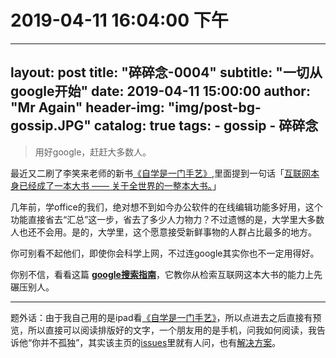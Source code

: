 # 2019-04-11 16:04:00 下午 

---
layout:     post 
title:      "碎碎念-0004"
subtitle:   "一切从google开始"
date:       2019-04-11 15:00:00
author:     "Mr Again"
header-img: "img/post-bg-gossip.JPG"
catalog: true
tags:
    - gossip
    - 碎碎念
---

> 用好google，赶赶大多数人。

最近又二刷了李笑来老师的新书[《自学是一门手艺》](https://github.com/selfteaching/the-craft-of-selfteaching),里面提到一句话「[互联网本身已经成了一本大书 —— 关于全世界的一整本大书。](https://github.com/selfteaching/the-craft-of-selfteaching/blob/master/Part.1.C.must.learn.sth.only.by.reading.ipynb)」

几年前，学office的我们，绝对想不到如今办公软件的在线编辑功能多好用，这个功能直接省去“汇总”这一步，省去了多少人力物力？不过遗憾的是，大学里大多数人也还不会用。是的，大学里，这个愿意接受新鲜事物的人群占比最多的地方。

你可别看不起他们，即使你会科学上网，不过连google其实你也不一定用得好。

你别不信，看看这篇 **[google搜索指南](https://www.lifehack.org/articles/technology/20-tips-use-google-search-efficiently.html)**，它教你从检索互联网这本大书的能力上先碾压别人。

------

题外话：由于我自己用的是ipad看[《自学是一门手艺》](https://github.com/selfteaching/the-craft-of-selfteaching)，所以点进去之后直接有预览，所以直接可以阅读排版好的文字，一个朋友用的是手机，问我如何阅读，我告诉他“你并不孤独”，其实该主页的[issues](https://github.com/selfteaching/the-craft-of-selfteaching/issues)里就有人问，也有[解决方案](https://github.com/selfteaching/the-craft-of-selfteaching/issues/277)。
